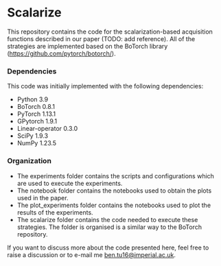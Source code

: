 # Scalarize

This repository contains the code for the scalarization-based acquisition functions described in our paper (TODO: add reference). All of the strategies are implemented based on the BoTorch library (https://github.com/pytorch/botorch/). 

### Dependencies
This code was initially implemented with the following dependencies:

- Python 3.9
- BoTorch 0.8.1
- PyTorch 1.13.1
- GPytorch 1.9.1
- Linear-operator 0.3.0
- SciPy 1.9.3
- NumPy 1.23.5

### Organization

- The experiments folder contains the scripts and configurations which are used to execute the experiments. 
- The notebook folder contains the notebooks used to obtain the plots used in the paper.
- The plot_experiments folder contains the notebooks used to plot the results of the experiments.
- The scalarize folder contains the code needed to execute these strategies. The folder is organised is a similar way to the BoTorch repository.

If you want to discuss more about the code presented here, feel free to raise a discussion or to e-mail me ben.tu16@imperial.ac.uk.
